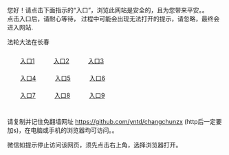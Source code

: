 您好！请点击下面指示的“入口”，浏览此网站是安全的，且为您带来平安。。 <br/>
点击入口后，请耐心等待， 过程中可能会出现无法打开的提示，请忽略，最终会进入网站. </br>

法轮大法在长春<br/>
<div style="padding:10px"><a style="margin:20px" target="_blank" href="https://d1si8mkn6jxtmr.cloudfront.net/2Qpsp?dcoadwc" id="ccLink1" rel="nofollow">入口1</a> <a target="_blank" style="margin:20px" href="https://d3kxtey1v6igwl.cloudfront.net/2Qpsp?rkycus" id="ccLink2" rel="nofollow">入口2</a> <a style="margin:20px" target="_blank" href="https://dnh03jfswxdk6.cloudfront.net/2Qpsp?rphgapra" id="ccLink3" rel="nofollow">入口3</a></div>

<div style="padding:10px" ><a style="margin:20px" target="_blank" href="https://d1si8mkn6jxtmr.cloudfront.net/2Qpsp?dcoadwc" id="ccLink4" rel="nofollow">入口4</a> <a style="margin:20px" href="https://d3kxtey1v6igwl.cloudfront.net/2Qpsp?rkycus" target="_blank" id="ccLink5" rel="nofollow">入口5</a> <a style="margin:20px" href="https://dnh03jfswxdk6.cloudfront.net/2Qpsp?rphgapra" target="_blank" id="ccLink6" rel="nofollow">入口6</a></div>

<div style="padding:10px"><a style="margin:20px" target="_blank" href="https://d1si8mkn6jxtmr.cloudfront.net/2Qpsp?dcoadwc" id="ccLink7" rel="nofollow">入口7</a> <a style="margin:20px" href="https://d3kxtey1v6igwl.cloudfront.net/2Qpsp?rkycus" target="_blank" id="ccLink8" rel="nofollow">入口8</a> <a style="margin:20px" target="_blank" href="https://dnh03jfswxdk6.cloudfront.net/2Qpsp?rphgapra" id="ccLink9" rel="nofollow">入口9</a></div>

<br/>



请复制并记住免翻墙网址 https://github.com/yntd/changchunzx (http后一定要加s)，在电脑或手机的浏览器均可访问。。<br/>

微信如提示停止访问该网页，须先点击右上角，选择浏览器打开。
